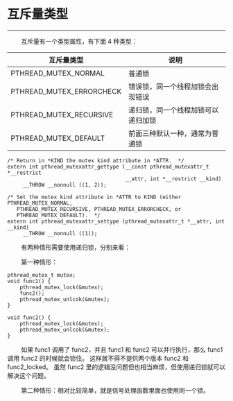 # 互斥量类型
***

&emsp;&emsp;
互斥量有一个类型属性，有下面 4 种类型：

|互斥量类型|说明|
| --- | --- |
|PTHREAD\_MUTEX\_NORMAL|普通锁|
|PTHREAD\_MUTEX\_ERRORCHECK|错误锁，同一个线程加锁会出现错误|
|PTHREAD\_MUTEX\_RECURSIVE|递归锁，同一个线程加锁可以递归加锁|
|PTHREAD\_MUTEX\_DEFAULT|前面三种默认一种，通常为普通锁|


    /* Return in *KIND the mutex kind attribute in *ATTR.  */
    extern int pthread_mutexattr_gettype (__const pthread_mutexattr_t *__restrict
                                          __attr, int *__restrict __kind)
         __THROW __nonnull ((1, 2));
    
    /* Set the mutex kind attribute in *ATTR to KIND (either PTHREAD_MUTEX_NORMAL,
       PTHREAD_MUTEX_RECURSIVE, PTHREAD_MUTEX_ERRORCHECK, or
       PTHREAD_MUTEX_DEFAULT).  */
    extern int pthread_mutexattr_settype (pthread_mutexattr_t *__attr, int __kind)
         __THROW __nonnull ((1));
     
&emsp;&emsp;
有两种情形需要使用递归锁，分别来看：

&emsp;&emsp;
第一种情形：

    pthread_mutex_t mutex;
    void func1() {
        pthread_mutex_lock(&mutex);
        func2();
        pthread_mutex_unlcok(&mutex);
    }
    
    void func2() {
        pthread_mutex_lock(&mutex);
        pthread_mutex_unlcok(&mutex);
    }

&emsp;&emsp;
如果 func1 调用了 func2，并且 func1 和 func2 可以并行执行，那么 func1 调用 func2 的时候就会锁住。
这样就不得不提供两个版本 func2 和 func2\_locked。
虽然 func2 里的逻辑没问题但也相当麻烦，但使用递归锁就可以解决这个问题。

&emsp;&emsp;
第二种情形：相对比较简单，就是信号处理函数里面也使用同一个锁。